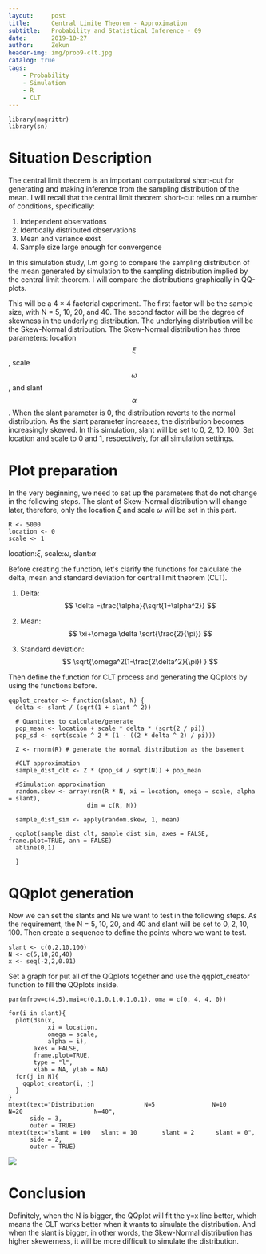```yaml
---
layout:     post
title:      Central Limite Theorem - Approximation
subtitle:   Probability and Statistical Inference - 09
date:       2019-10-27
author:     Zekun
header-img: img/prob9-clt.jpg
catalog: true
tags:
    - Probability
    - Simulation
    - R
    - CLT
---
```




```{r}
library(magrittr)
library(sn)
```

# Situation Description

The central limit theorem is an important computational short-cut for generating and making inference from the sampling distribution of the mean. I will recall that the central limit theorem short-cut relies on a
number of conditions, specifically:

1.  Independent observations
2.  Identically distributed observations
3.  Mean and variance exist
4.  Sample size large enough for convergence

In this simulation study, I.m going to compare the sampling distribution of the mean generated by simulation to the sampling distribution implied by the central limit theorem. I will compare the distributions graphically in QQ-plots.

This will be a 4 × 4 factorial experiment. The first factor will be the sample size, with N = 5, 10, 20, and 40. The second factor will be the degree of skewness in the underlying distribution. The underlying distribution will be the Skew-Normal distribution. The Skew-Normal distribution has three parameters: location
$$\xi$$, scale
$$\omega$$, and slant
$$\alpha$$. When the slant parameter is 0, the distribution reverts to the normal distribution. As the slant parameter increases, the distribution becomes increasingly skewed. In this simulation, slant will be set to 0, 2, 10, 100. Set location and scale to 0 and 1, respectively, for all simulation settings.

# Plot preparation

In the very beginning, we need to set up the parameters that do not change in the following steps. The slant of Skew-Normal distribution will change later, therefore, only the location $\xi$ and scale $\omega$ will be set in this part.
```{r}
R <- 5000
location <- 0
scale <- 1
```

location:$\xi$, scale:$\omega$, slant:$\alpha$

Before creating the function, let's clarify the functions for calculate the delta, mean and standard deviation for central limit theorem (CLT).

1. Delta:
$$
\delta =\frac{\alpha}{\sqrt{1+\alpha^2}}
$$

2. Mean:
$$
\xi+\omega \delta \sqrt{\frac{2}{\pi}}
$$

3. Standard deviation:
$$
\sqrt{\omega^2(1-\frac{2\delta^2}{\pi})  }
$$

Then define the function for CLT process and generating the QQplots by using the functions before.
```{r}
qqplot_creator <- function(slant, N) {
  delta <- slant / (sqrt(1 + slant ^ 2))

  # Quantites to calculate/generate
  pop_mean <- location + scale * delta * (sqrt(2 / pi))
  pop_sd <- sqrt(scale ^ 2 * (1 - ((2 * delta ^ 2) / pi)))

  Z <- rnorm(R) # generate the normal distribution as the basement

  #CLT approximation
  sample_dist_clt <- Z * (pop_sd / sqrt(N)) + pop_mean

  #Simulation approximation
  random.skew <- array(rsn(R * N, xi = location, omega = scale, alpha = slant),
                      dim = c(R, N))

  sample_dist_sim <- apply(random.skew, 1, mean)

  qqplot(sample_dist_clt, sample_dist_sim, axes = FALSE, frame.plot=TRUE, ann = FALSE)
  abline(0,1)

  }
```


# QQplot generation

Now we can set the slants and Ns we want to test in the following steps. As the requirement, the N = 5, 10, 20, and 40 and slant will be set to 0, 2, 10, 100. Then create a sequence to define the points where we want to test.
```{r}
slant <- c(0,2,10,100)
N <- c(5,10,20,40)
x <- seq(-2,2,0.01)
```

Set a graph for put all of the QQplots together and use the qqplot_creator function to fill the QQplots inside.
```{r}
par(mfrow=c(4,5),mai=c(0.1,0.1,0.1,0.1), oma = c(0, 4, 4, 0))

for(i in slant){
  plot(dsn(x,
           xi = location,
           omega = scale,
           alpha = i),
       axes = FALSE,
       frame.plot=TRUE,
       type = "l",
       xlab = NA, ylab = NA)
  for(j in N){
    qqplot_creator(i, j)
  }
}
mtext(text="Distribution              N=5                N=10                   N=20                    N=40",
      side = 3,
      outer = TRUE)
mtext(text="slant = 100   slant = 10       slant = 2      slant = 0",
      side = 2,
      outer = TRUE)
```
![](https://i.postimg.cc/rwCbSBq2/image.png)

# Conclusion

Definitely, when the N is bigger, the QQplot will fit the y=x line better, which means the CLT works better when it wants to simulate the distribution. And when the slant is bigger, in other words, the Skew-Normal distribution has higher skewerness, it will be more difficult to simulate the distribution.
